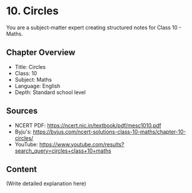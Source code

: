 # 10. Circles

You are a subject-matter expert creating structured notes for Class 10 - Maths.

## Chapter Overview
- Title: Circles
- Class: 10
- Subject: Maths
- Language: English
- Depth: Standard school level

## Sources
- NCERT PDF: https://ncert.nic.in/textbook/pdf/mesc1010.pdf
- Byju's: https://byjus.com/ncert-solutions-class-10-maths/chapter-10-circles/
- YouTube: https://www.youtube.com/results?search_query=circles+class+10+maths

## Content
(Write detailed explanation here)
